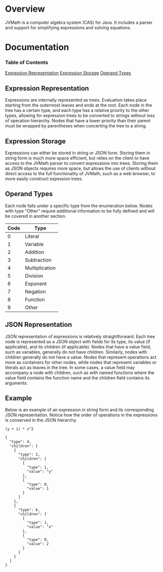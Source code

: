 # Overview
JVMath is a computer algebra system (CAS) for Java. It includes a parser and support for simplifying expressions and solving equations.

# Documentation

### Table of Contents
[Expression Representation](#expression-representation)
[Expression Storage](#expression-storage)
[Operand Types](#operand-types)

## Expression Representation
Expressions are internally represented as trees. Evaluation takes place starting from the outermost leaves and ends at the root. Each node in the tree has a certain type, and each type has a relative priority to the other types, allowing for expression trees to be converted to strings without loss of operation hierarchy. Nodes that have a lower priority than their parent must be wrapped by parentheses when concerting the tree to a string.

## Expression Storage
Expressions can either be stored in string or JSON form. Storing them in string form is much more space efficient, but relies on the client to have access to the JVMath parser to convert expressions into trees. Storing them as JSON objects requires more space, but allows the use of clients without direct access to the full functionality of JVMath, such as a web browser, to more easily construct expession trees.

## Operand Types
Each node falls under a specific type from the enumeration below. Nodes with type "Other" require additional information to be fully defined and will be covered in another section.

Code|Type
-|-
0|Literal
1|Variable
2|Addition
3|Subtraction
4|Multiplication
5|Division
6|Exponent
7|Negation
8|Function
9|Other

## JSON Representation
JSON representation of expressions is relatively straightforward. Each tree node is represented as a JSON object with fields for its type, its value (if applicable), and its children (if applicable). Nodes that have a value field, such as variables, generally do not have children. Similarly, nodes with children generally do not have a value. Nodes that represent operations act more as containers for other nodes, while nodes that represent variables or literals act as leaves in the tree. In some cases, a value field may accompany a node with children, such as with named functions where the value field contains the function name and the children field contains its arguments.

## Example
Below is an example of an expression in string form and its corresponding JSON representation. Notice how the order of operations in the expressions is conserved in the JSON hierarchy.
```
(y + 1) * x^2
```
```
{
  "type": 4,
  "children": [
    {
      "type": 2,
      "children": [
        {
          "type": 1,
          "value": "y"
        },
        {
          "type": 0,
          "value": 1
        }
      ]
    },
    {
      "type": 6,
      "children": [
        {
          "type": 1,
          "value": "x"
        },
        {
          "type": 0,
          "value": 2
        }
      ]
    }
  ]
}
```


